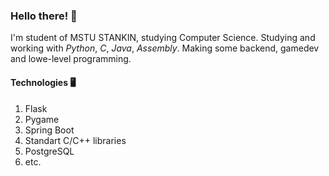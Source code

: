 ### Hello there! 👋

I'm student of MSTU STANKIN, studying Computer Science.
Studying and working with *Python*, *C*, *Java*, *Assembly*.
Making some backend, gamedev and lowe-level programming.

#### Technologies 🖥

1. Flask
2. Pygame
3. Spring Boot
4. Standart C/C++ libraries
5. PostgreSQL
6. etc.
<!--
**SiropTime/SiropTime** is a ✨ _special_ ✨ repository because its `README.md` (this file) appears on your GitHub profile.

Here are some ideas to get you started:

- 🔭 I’m currently working on mvlip, yandex-backend-school
- 🌱 I’m currently learning ...
- 👯 I’m looking to collaborate on ...
- 🤔 I’m looking for help with ...
- 💬 Ask me about ...
- 📫 How to reach me: ...
- 😄 Pronouns: ...
- ⚡ Fun fact: ...
-->
